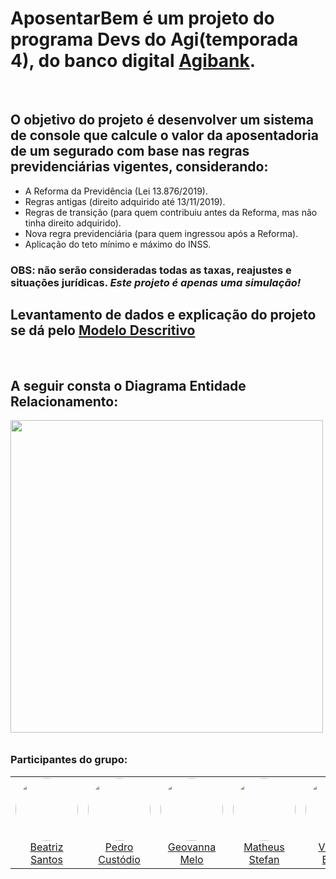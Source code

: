 # AposentarBem é um projeto do programa Devs do Agi(temporada 4), do banco digital [Agibank](https://www.linkedin.com/company/agibank/posts/?feedView=all).
<br>

## O objetivo do projeto é desenvolver um sistema de console que calcule o valor da aposentadoria de um segurado com base nas regras previdenciárias vigentes, considerando:

- A Reforma da Previdência (Lei 13.876/2019).
- Regras antigas (direito adquirido até 13/11/2019).
- Regras de transição (para quem contribuiu antes da Reforma, mas não tinha direito adquirido).
- Nova regra previdenciária (para quem ingressou após a Reforma).
- Aplicação do teto mínimo e máximo do INSS.
### OBS: não serão consideradas todas as taxas, reajustes e situações jurídicas. _Este projeto é apenas uma simulação!_

## Levantamento de dados e explicação do projeto se dá pelo [Modelo Descritivo](https://github.com/programaagibank/AposentarBem/blob/main/ModeloDescritivo.pdf)
<br>

## A seguir consta o Diagrama Entidade Relacionamento:
<div>
  <img src="https://github.com/programaagibank/AposentarBem/blob/main/aposentarBem_DER.png" width="500" height="500" style="margin-bottom: 10px;">
</div>

### Participantes do grupo:
<table>
  <tr>
    <td align="center">
      <img src="https://github.com/beatrizalsilva.png" width="100" height="100" style="border-radius: 50%;">
      <br>
      <a href="https://github.com/beatrizalsilva">Beatriz Santos</a>
    </td>
    <td align="center">
      <img src="https://github.com/cuztodio.png" width="100" height="100" style="border-radius: 50%;">
      <br>
      <a href="https://github.com/cuztodio">Pedro Custódio</a>
    </td>
    <td align="center">
      <img src="https://github.com/geovanna67.png" width="100" height="100" style="border-radius: 50%;">
      <br>
      <a href="https://github.com/geovanna67">Geovanna Melo</a>
    </td>
    <td align="center">
      <img src="https://github.com/MatheusStefan.png" width="100" height="100" style="border-radius: 50%;">
      <br>
      <a href="https://github.com/MatheusStefan">Matheus Stefan</a>
    </td>
    <td align="center">
      <img src="https://github.com/ViniBuzzo.png" width="100" height="100" style="border-radius: 50%;">
      <br>
      <a href="https://github.com/ViniBuzzo">Vinícius Buzzo</a>
    </td>
  </tr>
</table>
